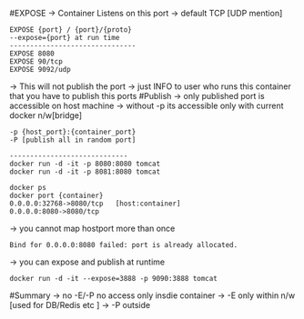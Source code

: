 #EXPOSE
-> Container Listens on this port 
-> default TCP [UDP mention]
```shell
EXPOSE {port} / {port}/{proto}
--expose={port} at run time
-------------------------------
EXPOSE 8080
EXPOSE 90/tcp
EXPOSE 9092/udp
```
-> This will not publish the port 
-> just INFO to user who runs this container that you have to publish this ports
#Publish
-> only published port is accessible on host machine 
-> without -p its accessible only with current docker n/w[bridge]
```shell
-p {host_port}:{container_port}
-P [publish all in random port]

-----------------------------
docker run -d -it -p 8080:8080 tomcat
docker run -d -it -p 8081:8080 tomcat

docker ps 
docker port {container}
0.0.0.0:32768->8080/tcp   [host:container]
0.0.0.0:8080->8080/tcp 

```

-> you cannot map hostport more than once
```shell
Bind for 0.0.0.0:8080 failed: port is already allocated.
```
-> you can expose and publish at runtime 
```shell
docker run -d -it --expose=3888 -p 9090:3888 tomcat
```
#Summary
-> no -E/-P no access only insdie container 
-> -E only within n/w [used for DB/Redis etc ]
-> -P outside